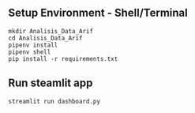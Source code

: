 ## Setup Environment - Shell/Terminal
```
mkdir Analisis_Data_Arif
cd Analisis_Data_Arif
pipenv install
pipenv shell
pip install -r requirements.txt
```

## Run steamlit app
```
streamlit run dashboard.py
```

